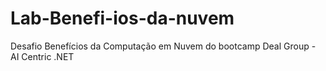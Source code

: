 # Lab-Benefi-ios-da-nuvem
Desafio Benefícios da Computação em Nuvem do bootcamp Deal Group - AI Centric .NET
